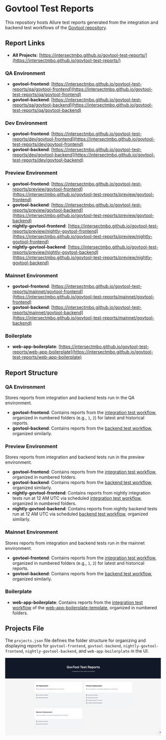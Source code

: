 # Govtool Test Reports

This repository hosts Allure test reports generated from the integration and backend test workflows of the [Govtool repository](https://github.com/IntersectMBO/govtool).

## Report Links

- **All Projects**: [https://intersectmbo.github.io/govtool-test-reports/](https://intersectmbo.github.io/govtool-test-reports/)

### QA Environment
- **govtool-frontend**: [https://intersectmbo.github.io/govtool-test-reports/qa/govtool-frontend](https://intersectmbo.github.io/govtool-test-reports/qa/govtool-frontend)
- **govtool-backend**: [https://intersectmbo.github.io/govtool-test-reports/qa/govtool-backend](https://intersectmbo.github.io/govtool-test-reports/qa/govtool-backend)

### Dev Environment
- **govtool-frontend**: [https://intersectmbo.github.io/govtool-test-reports/dev/govtool-frontend](https://intersectmbo.github.io/govtool-test-reports/dev/govtool-frontend)
- **govtool-backend**: [https://intersectmbo.github.io/govtool-test-reports/dev/govtool-backend](https://intersectmbo.github.io/govtool-test-reports/dev/govtool-backend)

### Preview Environment
- **govtool-frontend**: [https://intersectmbo.github.io/govtool-test-reports/preview/govtool-frontend](https://intersectmbo.github.io/govtool-test-reports/preview/govtool-frontend)
- **govtool-backend**: [https://intersectmbo.github.io/govtool-test-reports/preview/govtool-backend](https://intersectmbo.github.io/govtool-test-reports/preview/govtool-backend)
- **nightly-govtool-frontend**: [https://intersectmbo.github.io/govtool-test-reports/preview/nightly-govtool-frontend](https://intersectmbo.github.io/govtool-test-reports/preview/nightly-govtool-frontend)
- **nightly-govtool-backend**: [https://intersectmbo.github.io/govtool-test-reports/preview/nightly-govtool-backend](https://intersectmbo.github.io/govtool-test-reports/preview/nightly-govtool-backend)

### Mainnet Environment
- **govtool-frontend**: [https://intersectmbo.github.io/govtool-test-reports/mainnet/govtool-frontend](https://intersectmbo.github.io/govtool-test-reports/mainnet/govtool-frontend)
- **govtool-backend**: [https://intersectmbo.github.io/govtool-test-reports/mainnet/govtool-backend](https://intersectmbo.github.io/govtool-test-reports/mainnet/govtool-backend)

### Boilerplate
- **web-app-boilerplate**: [https://intersectmbo.github.io/govtool-test-reports/web-app-boilerplate](https://intersectmbo.github.io/govtool-test-reports/web-app-boilerplate)

## Report Structure

### QA Environment
Stores reports from integration and backend tests run in the QA environment.
- **govtool-frontend**: Contains reports from the [integration test workflow](https://github.com/IntersectMBO/govtool/blob/develop/.github/workflows/test_integration_playwright.yml), organized in numbered folders (e.g., `1`, `2`) for latest and historical reports.
- **govtool-backend**: Contains reports from the [backend test workflow](https://github.com/IntersectMBO/govtool/blob/develop/.github/workflows/test_backend.yml), organized similarly.

### Preview Environment
Stores reports from integration and backend tests run in the preview environment.
- **govtool-frontend**: Contains reports from the [integration test workflow](https://github.com/IntersectMBO/govtool/blob/develop/.github/workflows/test_integration_playwright.yml), organized in numbered folders.
- **govtool-backend**: Contains reports from the [backend test workflow](https://github.com/IntersectMBO/govtool/blob/develop/.github/workflows/test_backend.yml), organized similarly.
- **nightly-govtool-frontend**: Contains reports from nightly integration tests run at 12 AM UTC via scheduled [integration test workflow](https://github.com/IntersectMBO/govtool/blob/develop/.github/workflows/test_integration_playwright.yml), organized in numbered folders.
- **nightly-govtool-backend**: Contains reports from nightly backend tests run at 12 AM UTC via scheduled [backend test workflow](https://github.com/IntersectMBO/govtool/blob/develop/.github/workflows/test_backend.yml), organized similarly.

### Mainnet Environment
Stores reports from integration and backend tests run in the mainnet environment.
- **govtool-frontend**: Contains reports from the [integration test workflow](https://github.com/IntersectMBO/govtool/blob/develop/.github/workflows/test_integration_playwright.yml), organized in numbered folders (e.g., `1`, `2`) for latest and historical reports.
- **govtool-backend**: Contains reports from the [backend test workflow](https://github.com/IntersectMBO/govtool/blob/develop/.github/workflows/test_backend.yml), organized similarly.

### Boilerplate
- **web-app-boilerplate**: Contains reports from the [integration test workflow](https://github.com/IntersectMBO/web-app-boilerplate-template/blob/main/.github/workflows/test_integration_playwright.yml) of the [web-app-boilerplate-template](https://github.com/IntersectMBO/web-app-boilerplate-template), organized in numbered folders.

## Projects File
The `projects.json` file defines the folder structure for organizing and displaying reports for `govtool-frontend`, `govtool-backend`, `nightly-govtool-frontend`, `nightly-govtool-backend`, and `web-app-boilerplate` in the UI.

![Folder Structure](image.png)